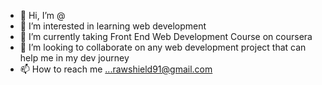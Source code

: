 - 👋 Hi, I’m @
- 👀 I’m interested in learning web development
- 🌱 I’m currently taking Front End Web Development Course on coursera
- 💞️ I’m looking to collaborate on any web development project that can help me in my dev journey
- 📫 How to reach me ...rawshield91@gmail.com

<!---
Rawsheedlearns/Rawsheedlearns is a ✨ special ✨ repository because its `README.md` (this file) appears on your GitHub profile.
You can click the Preview link to take a look at your changes.
--->
